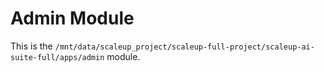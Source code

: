# Admin Module

This is the `/mnt/data/scaleup_project/scaleup-full-project/scaleup-ai-suite-full/apps/admin` module.
